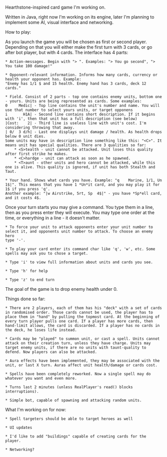 Hearthstone-inspired card game I'm working on.

Written in Java, right now I'm working on its engine, later I'm planning to implement some AI, visual interface and networking.

How to play: 

As you launch the game you will be chosen as first or second player. Depending on that you will either make the first turn with 3 cards, or 
go after bot player, but with 4 cards. The interface has 4 parts: 
    
    * Action-messages. Begin with "> ". Examples: "> You go second", "> You take 100 damage!"
    
    * Opponent-relevant information. Informs how many cards, currency or health your opponent has. Example: 
    "Enemy has 1/1 $ and 15 health. Enemy hand has 3 cards, deck 12 cards."
    
    * Field. Consist of 2 parts - top one contains enemy units, bottom one - yours. Units are being represented as cards. Some examples:
    0     Medic| - Top line contains the unit's number and name. You will use that number to select yours units, or target opponens
    i       H1A| - Second line contains short description. If it begins with 'i', then that unit has a full description (see below)
    |Cost:    2| - Third line is useless line with unit's cost. I'm considering throwing that away.
    | 0/  3 d/h| - Last one displays unit damage / health. As health drops below 0 unit dies.
    Some units may have in description line something like this: "<C>". It means unit has special qualities. There are 3 qualities so far: 
        * <S>tealth - unit cannot be attacked. Unit loses this quality after first strike he makes.
        * <C>hardge - unit can attack as soon as he spawned. 
        * <T>aunt - other units and hero cannot be attacked, while this one is alive. This quality is ignored, if unit has both Stealth and Taut.
    
    * Your hand. Shows what cards you have. Example: "q    Marine, 1/1, Un  1$|". This means that you have 1 *Un*it card, and you may play it for 1$ if you press 'q'. 
    Another example: "|w Airstrike, 5rt, Sp  4$|" - you have *Sp*ell card, and it costs 4$.
Once your turn starts you may give a command. You type them in a line, then as you press enter they will execute. You may type one order at the 
time, or everything in a line - it doesn't matter. 
    
    * To force your unit to attack opponents enter your unit number to select it, and opponents unit number to attack. To choose an enemy hero 
    type '-'.

    * To play your card enter its command char like 'q', 'w', etc. Some spells may ask you to chose a target. 
    
    * Type 'i' to view full information about units and cards you see. 

    * Type 'h' for help

    * Type 'z' to end turn

The goal of the game is to drop enemy health under 0. 


Things done so far: 

	* There are 2 players, each of them has his "deck" with a set of cards in randomised order. Those cards cannot be used, the player has to place them in "hand" by pulling the topmost card. At the beginning of every turn player pulls one card. If a player has more cards, then hand-limit allows, the card is discarded. If a player has no cards in the deck, he loses life instead.

	* Cards may be "played" to summon unit, or cast a spell. Units cannot attack on their creation turn, unless they have charge. Units may target enemy units, if there are no units with taunt-quality to defend. Now players can also be attacked.

    * Aura effects have been implemented, they may be associated with the unit, or last X turn. Auras affect unit health/damage or cards cost.

    * Spells have been completely reworked. Now a single spell may do whatever you want and even more.  

    * Turns last 2 minutes (unless RealPlayer's read() blocks interruptions).

    * Simple bot, capable of spawning and attacking random units. 

What I'm working on for now: 

    * Spell targeters should be able to target heroes as well

    * UI updates
    
	* I'd like to add "buildings" capable of creating cards for the player. 

    * Networking?